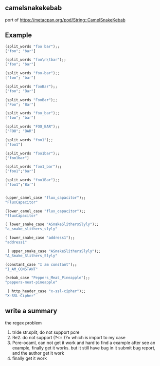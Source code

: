 ## camelsnakekebab 

port of  https://metacpan.org/pod/String::CamelSnakeKebab 


## Example

```ocaml
(split_words "foo bar");;
["foo"; "bar"] 

(split_words "foo\n\tbar");;
["foo"; "bar"] 

(split_words "foo-bar");;
["foo"; "bar"] 

(split_words "fooBar");;
["foo"; "Bar"] 

(split_words "FooBar");;
["Foo"; "Bar"] 

(split_words "foo_bar");; 
["foo"; "bar"] 

(split_words "FOO_BAR");; 
["FOO"; "BAR"] 

(split_words "foo1");; 
["foo1"] 

(split_words "foo1bar");; 
["foo1bar"] 

(split_words "foo1_bar");;
["foo1";"bar"] 

(split_words "foo1Bar");;
["foo1";"Bar"] 


(upper_camel_case "flux_capacitor");;
"FluxCapacitor" 

(lower_camel_case "flux_capacitor");;
"fluxCapacitor" 

( lower_snake_case "ASnakeSlithersSlyly");; 
"a_snake_slithers_slyly" 

( lower_snake_case "address1");; 
"address1" 

 ( upper_snake_case "ASnakeSlithersSlyly");; 
"A_Snake_Slithers_Slyly"

(constant_case "I am constant");;
"I_AM_CONSTANT" 

(kebab_case "Peppers_Meat_Pineapple");;
"peppers-meat-pineapple" 

 ( http_header_case "x-ssl-cipher");; 
"X-SSL-Cipher"  
```

## write a summary

the regex problem

1. tride str.split, do not support pcre
2. Re2. do not support (?<= (?=  which is import to my case
3. Pcre-ocaml, can not get it work and hard to find a example
   after see an example, finally get it works.
   but it still have bug in it
   submit bug report, and the author get it work
4. finally get it work 
